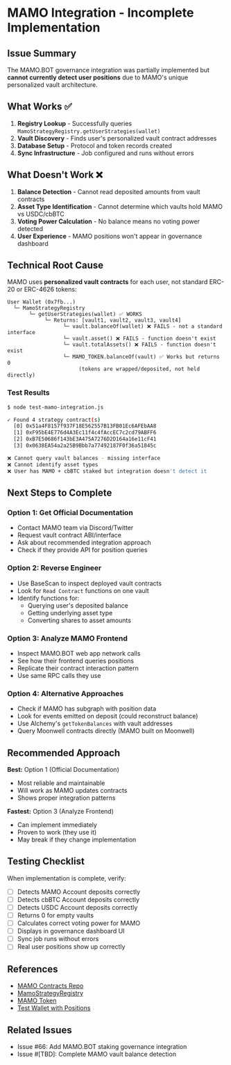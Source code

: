 # MAMO Integration - Incomplete Implementation

## Issue Summary

The MAMO.BOT governance integration was partially implemented but **cannot currently detect user positions** due to MAMO's unique personalized vault architecture.

## What Works ✅

1. **Registry Lookup** - Successfully queries `MamoStrategyRegistry.getUserStrategies(wallet)`
2. **Vault Discovery** - Finds user's personalized vault contract addresses
3. **Database Setup** - Protocol and token records created
4. **Sync Infrastructure** - Job configured and runs without errors

## What Doesn't Work ❌

1. **Balance Detection** - Cannot read deposited amounts from vault contracts
2. **Asset Type Identification** - Cannot determine which vaults hold MAMO vs USDC/cbBTC
3. **Voting Power Calculation** - No balance means no voting power detected
4. **User Experience** - MAMO positions won't appear in governance dashboard

## Technical Root Cause

MAMO uses **personalized vault contracts** for each user, not standard ERC-20 or ERC-4626 tokens:

```
User Wallet (0x7fb...)
  └─ MamoStrategyRegistry
       └─ getUserStrategies(wallet) ✅ WORKS
            └─ Returns: [vault1, vault2, vault3, vault4]
                  └─ vault.balanceOf(wallet) ❌ FAILS - not a standard interface
                  └─ vault.asset() ❌ FAILS - function doesn't exist
                  └─ vault.totalAssets() ❌ FAILS - function doesn't exist
                  └─ MAMO_TOKEN.balanceOf(vault) ✅ Works but returns 0
                       (tokens are wrapped/deposited, not held directly)
```

### Test Results

```bash
$ node test-mamo-integration.js

✓ Found 4 strategy contract(s)
  [0] 0x51a4F8157f937F18E562557B13FB01Ec6AFEbAA8
  [1] 0xF95bE4E776d4A3Ec11f4c4fAccEC7c2cd79ABFF6
  [2] 0xB7E50686f143bE3A475A7276D2D164a16e11cF41
  [3] 0x0638EA54a2a25B9Bbb7a77492187F0f36a51845c

❌ Cannot query vault balances - missing interface
❌ Cannot identify asset types
❌ User has MAMO + cbBTC staked but integration doesn't detect it
```

## Next Steps to Complete

### Option 1: Get Official Documentation
- Contact MAMO team via Discord/Twitter
- Request vault contract ABI/interface
- Ask about recommended integration approach
- Check if they provide API for position queries

### Option 2: Reverse Engineer
- Use BaseScan to inspect deployed vault contracts
- Look for `Read Contract` functions on one vault
- Identify functions for:
  - Querying user's deposited balance
  - Getting underlying asset type
  - Converting shares to asset amounts

### Option 3: Analyze MAMO Frontend
- Inspect MAMO.BOT web app network calls
- See how their frontend queries positions
- Replicate their contract interaction pattern
- Use same RPC calls they use

### Option 4: Alternative Approaches
- Check if MAMO has subgraph with position data
- Look for events emitted on deposit (could reconstruct balance)
- Use Alchemy's `getTokenBalances` with vault addresses
- Query Moonwell contracts directly (MAMO built on Moonwell)

## Recommended Approach

**Best:** Option 1 (Official Documentation)
- Most reliable and maintainable
- Will work as MAMO updates contracts
- Shows proper integration patterns

**Fastest:** Option 3 (Analyze Frontend)
- Can implement immediately
- Proven to work (they use it)
- May break if they change implementation

## Testing Checklist

When implementation is complete, verify:

- [ ] Detects MAMO Account deposits correctly
- [ ] Detects cbBTC Account deposits correctly
- [ ] Detects USDC Account deposits correctly
- [ ] Returns 0 for empty vaults
- [ ] Calculates correct voting power for MAMO
- [ ] Displays in governance dashboard UI
- [ ] Sync job runs without errors
- [ ] Real user positions show up correctly

## References

- [MAMO Contracts Repo](https://github.com/moonwell-fi/mamo-contracts)
- [MamoStrategyRegistry](https://basescan.org/address/0x46a5624C2ba92c08aBA4B206297052EDf14baa92)
- [MAMO Token](https://basescan.org/token/0x7300B37DfdfAb110d83290A29DfB31B1740219fE)
- [Test Wallet with Positions](https://basescan.org/address/0x7fb6936e97054768073376c4a7a6b0676babb5a5)

## Related Issues

- Issue #66: Add MAMO.BOT staking governance integration
- Issue #[TBD]: Complete MAMO vault balance detection
